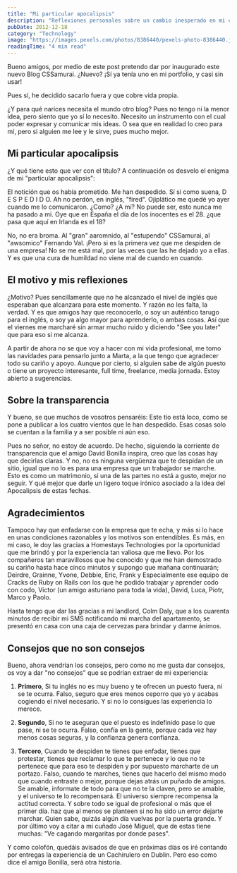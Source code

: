 ```yaml
---
title: "Mi particular apocalipsis"
description: "Reflexiones personales sobre un cambio inesperado en mi carrera profesional y las lecciones aprendidas."
pubDate: 2012-12-18
category: "Technology"
image: "https://images.pexels.com/photos/8386440/pexels-photo-8386440.jpeg?auto=compress&cs=tinysrgb&w=1260&h=750&dpr=2"
readingTime: "4 min read"
---
```


Bueno amigos, por medio de este post pretendo dar por inaugurado este nuevo Blog CSSamurai. ¿Nuevo? ¡Sí ya tenía uno en mi portfolio, y casi sin usar!

Pues sí, he decidido sacarlo fuera y que cobre vida propia.

¿Y para qué narices necesita el mundo otro blog? Pues no tengo ni la menor idea, pero siento que yo sí lo necesito. Necesito un instrumento con el cual poder expresar y comunicar mis ideas. O sea que en realidad lo creo para mí, pero si alguien me lee y le sirve, pues mucho mejor.

## Mi particular apocalipsis

¿Y qué tiene esto que ver con el título? A continuación os desvelo el enigma de mi "particular apocalipsis":

El notición que os había prometido. Me han despedido. Sí sí como suena, D E S P E D I D O. Ah no perdón, en inglés, "fired". Ojiplático me quedé yo ayer cuando me lo comunicaron. ¿Como? ¿A mí? No puede ser, esto nunca me ha pasado a mi. Oye que en España el día de los inocentes es el 28. ¿que pasa que aquí en Irlanda es el 18?

No, no era broma. Al "gran" aaromnido, al "estupendo" CSSamurai, al "awsomico" Fernando Val. ¡Pero si es la primera vez que me despiden de una empresa! No se me está mal, por las veces que las he dejado yo a ellas. Y es que una cura de humildad no viene mal de cuando en cuando.

## El motivo y mis reflexiones

¿Motivo? Pues sencillamente que no he alcanzado el nivel de inglés que esperaban que alcanzara para este momento. Y razón no les falta, la verdad. Y es que amigos hay que reconocerlo, o soy un auténtico tarugo para el inglés, o soy ya algo mayor para aprenderlo, o ambas cosas. Así que el viernes me marcharé sin armar mucho ruido y diciendo "See you later" que para eso si me alcanza.

A partir de ahora no se que voy a hacer con mi vida profesional, me tomo las navidades para pensarlo junto a Marta, a la que tengo que agradecer todo su cariño y apoyo. Aunque por cierto, si alguien sabe de algún puesto o tiene un proyecto interesante, full time, freelance, media jornada. Estoy abierto a sugerencias.

## Sobre la transparencia

Y bueno, se que muchos de vosotros pensaréis: Este tío está loco, como se pone a publicar a los cuatro vientos que le han despedido. Esas cosas solo se cuentan a la familia y a ser posible ni aún eso.

Pues no señor, no estoy de acuerdo. De hecho, siguiendo la corriente de transparencia que el amigo David Bonilla inspira, creo que las cosas hay que decirlas claras. Y no, no es ninguna vergüenza que te despidan de un sitio, igual que no lo es para una empresa que un trabajador se marche. Esto es como un matrimonio, si una de las partes no está a gusto, mejor no seguir. Y qué mejor que darle un ligero toque irónico asociado a la idea del Apocalipsis de estas fechas.

## Agradecimientos

Tampoco hay que enfadarse con la empresa que te echa, y más si lo hace en unas condiciones razonables y los motivos son entendibles. Es más, en mi caso, le doy las gracias a Homestays Technologies por la oportunidad que me brindó y por la experiencia tan valiosa que me llevo. Por los compañeros tan maravillosos que he conocido y que me han demostrado su cariño hasta hace cinco minutos y supongo que mañana continuarán; Deirdre, Grainne, Yvone, Debbie, Eric, Frank y Especialmente ese equipo de Cracks de Ruby on Rails con los que he podido trabajar y aprender codo con codo, Víctor (un amigo asturiano para toda la vida), David, Luca, Piotr, Marco y Paolo.

Hasta tengo que dar las gracias a mi landlord, Colm Daly, que a los cuarenta minutos de recibir mi SMS notificando mi marcha del apartamento, se presentó en casa con una caja de cervezas para brindar y darme ánimos.

## Consejos que no son consejos

Bueno, ahora vendrían los consejos, pero como no me gusta dar consejos, os voy a dar "no consejos" que se podrían extraer de mi experiencia:

1. **Primero**, Si tu inglés no es muy bueno y te ofrecen un puesto fuera, ni se te ocurra. Falso, seguro que eres menos ceporro que yo y acabas cogiendo el nivel necesario. Y si no lo consigues las experiencia lo merece.

2. **Segundo**, Si no te aseguran que el puesto es indefinido pase lo que pase, ni se te ocurra. Falso, confía en la gente, porque cada vez hay menos cosas seguras, y la confianza genera confianza.

3. **Tercero**, Cuando te despiden te tienes que enfadar, tienes que protestar, tienes que reclamar lo que te pertenece y lo que no te pertenece que para eso te despiden y por supuesto marcharte de un portazo. Falso, cuando te marches, tienes que hacerlo del mismo modo que cuando entraste o mejor, porque dejas atrás un puñado de amigos. Se amable, informate de todo para que no te la claven, pero se amable, y el universo te lo recompensará. El universo siempre recompensa la actitud correcta. Y sobre todo se igual de profesional o más que el primer día. haz que al menos se planteen si no ha sido un error dejarte marchar. Quien sabe, quizás algún día vuelvas por la puerta grande. Y por último voy a citar a mi cuñado José Miguel, que de estas tiene muchas: "Ve cagando margaritas por donde pases".

Y como colofón, quedáis avisados de que en próximas días os iré contando por entregas la experiencia de un Cachirulero en Dublin. Pero eso como dice el amigo Bonilla, será otra historia.
